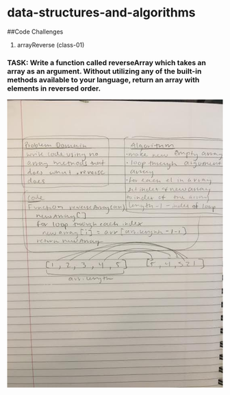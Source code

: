# data-structures-and-algorithms

##Code Challenges 
1) arrayReverse (class-01)
### TASK: Write a function called reverseArray which takes an array as an argument. Without utilizing any of the built-in methods available to your language, return an array with elements in reversed order.
![whiteboarding for arrayReverse](./assets/array-reverse.jpg)